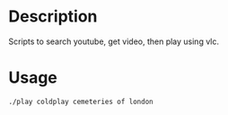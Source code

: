 Description
===========

Scripts to search youtube, get video, then play using vlc.

Usage
=====

	./play coldplay cemeteries of london
